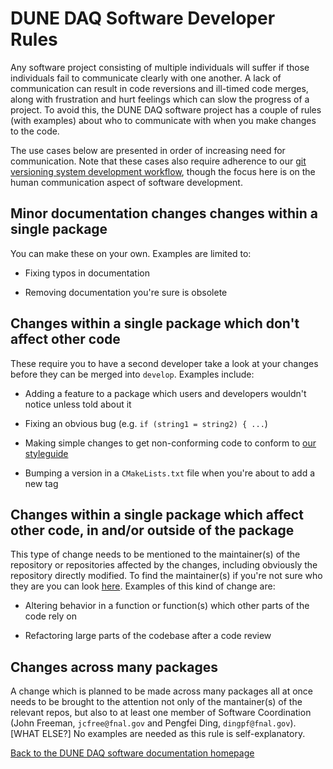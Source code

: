 # DUNE DAQ Software Developer Rules

Any software project consisting of multiple individuals will suffer if those individuals fail to communicate clearly with one another. A lack of communication can result in code reversions and ill-timed code merges, along with frustration and hurt feelings which can slow the progress of a project. To avoid this, the DUNE DAQ software project has a couple of rules (with examples) about who to communicate with when you make changes to the code. 

The use cases below are presented in order of increasing need for
communication. Note that these cases also require adherence to our
[git versioning system development
workflow](https://dune-daq-sw.readthedocs.io/en/latest/packages/daq-release/development_workflow_gitflow/),
though the focus here is on the human communication aspect of software
development.

## Minor documentation changes changes within a single package

You can make these on your own. Examples are limited to:

* Fixing typos in documentation

* Removing documentation you're sure is obsolete

## Changes within a single package which don't affect other code

These require you to have a second developer take a look at your
changes before they can be merged into `develop`. Examples include:

* Adding a feature to a package which users and developers wouldn't notice unless told about it

* Fixing an obvious bug (e.g. `if (string1 = string2) { ...`)

* Making simple changes to get non-conforming code to conform to [our styleguide](packages/styleguide/README.md)

* Bumping a version in a `CMakeLists.txt` file when you're about to add a new tag

## Changes within a single package which affect other code, in and/or outside of the package

This type of change needs to be mentioned to the maintainer(s) of the repository or repositories affected by the changes, including obviously the repository directly modified. To find the maintainer(s) if you're not sure who they are you can look [here](https://dune-daq-sw.readthedocs.io/en/latest/packages/daq-release/team_repos/). Examples of this kind of change are:

* Altering behavior in a function or function(s) which other parts of the code rely on

* Refactoring large parts of the codebase after a code review

## Changes across many packages 

A change which is planned to be made across many packages all at once needs to be brought to the attention not only of the mantainer(s) of the relevant repos, but also to at least one member of Software Coordination (John Freeman, `jcfree@fnal.gov` and Pengfei Ding, `dingpf@fnal.gov`). [WHAT ELSE?] No examples are needed as this rule is self-explanatory. 

[Back to the DUNE DAQ software documentation homepage](README.md)

